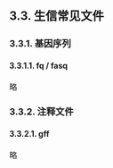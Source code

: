 ## 3.3. 生信常见文件  
### 3.3.1. 基因序列  
#### 3.3.1.1. fq / fasq  
略  
### 3.3.2. 注释文件  
#### 3.3.2.1. gff  
略  
